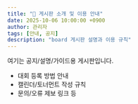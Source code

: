 ```yaml
---
title: "📌 게시판 소개 및 이용 안내"
date: 2025-10-06 10:00:00 +0900
author: 관리자
tags: [안내, 공지]
description: "board 게시판 설명과 이용 규칙"
---
```


여기는 공지/설명/가이드용 게시판입니다.  
- 대회 등록 방법 안내  
- 캘린더/토너먼트 작성 규칙  
- 문의/오류 제보 링크 등
